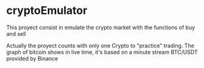 # cryptoEmulator
This proyect consist in emulate the crypto market with the functions of buy and sell

Actually the proyect counts with only one Crypto to "practice" trading.
The graph of bitcoin shows in live time, it's based on a minute stream BTC/USDT provided by Binance
